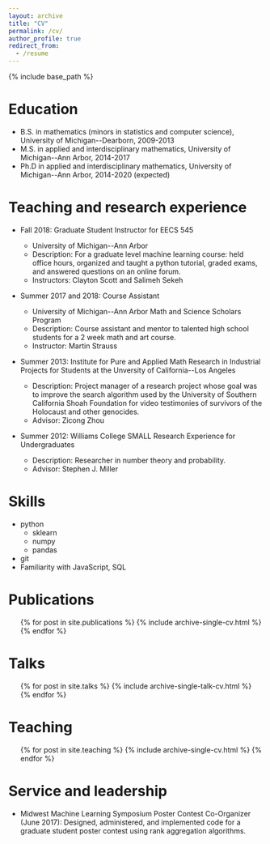 ```yaml
---
layout: archive
title: "CV"
permalink: /cv/
author_profile: true
redirect_from:
  - /resume
---
```


{% include base_path %}

Education
======
* B.S. in mathematics (minors in statistics and computer science), University of Michigan--Dearborn, 2009-2013
* M.S. in applied and interdisciplinary mathematics, University of Michigan--Ann Arbor, 2014-2017
* Ph.D in applied and interdisciplinary mathematics, University of Michigan--Ann Arbor, 2014-2020 (expected)

Teaching and research experience
======
* Fall 2018: Graduate Student Instructor for EECS 545
  * University of Michigan--Ann Arbor
  * Description: For a graduate level machine learning course: held office hours, organized and
taught a python tutorial, graded exams, and answered questions on an online forum.
  * Instructors: Clayton Scott and Salimeh Sekeh

* Summer 2017 and 2018: Course Assistant
  * University of Michigan--Ann Arbor Math and Science Scholars Program
  * Description: Course assistant and mentor to talented high school students for a 2 week math and art course.
  * Instructor: Martin Strauss
  
* Summer 2013: Institute for Pure and Applied Math Research in Industrial Projects for Students at the Unversity of California--Los Angeles
  * Description: Project manager of a research project whose goal was to improve the search algorithm used by the University of Southern California Shoah Foundation for video testimonies of survivors of the Holocaust and other genocides.
  * Advisor: Zicong Zhou
  
* Summer 2012: Williams College SMALL Research Experience for Undergraduates
  * Description: Researcher in number theory and probability.
  * Advisor: Stephen J. Miller

  
Skills
======
* python
  * sklearn
  * numpy
  * pandas
* git
* Familiarity with JavaScript, SQL

Publications
======
  <ul>{% for post in site.publications %}
    {% include archive-single-cv.html %}
  {% endfor %}</ul>
  
Talks
======
  <ul>{% for post in site.talks %}
    {% include archive-single-talk-cv.html %}
  {% endfor %}</ul>
  
Teaching
======
  <ul>{% for post in site.teaching %}
    {% include archive-single-cv.html %}
  {% endfor %}</ul>
  
Service and leadership
======
* Midwest Machine Learning Symposium Poster Contest Co-Organizer (June 2017): Designed, administered, and implemented code for a graduate student poster contest using rank aggregation algorithms.

